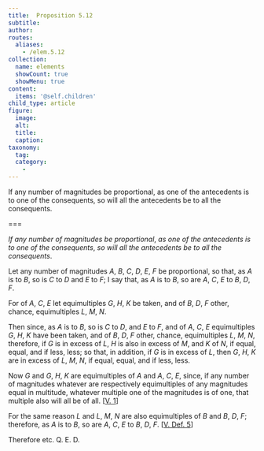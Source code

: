 ```yaml
---
title:  Proposition 5.12
subtitle: 
author:
routes:
  aliases:
    - /elem.5.12
collection:
  name: elements
  showCount: true
  showMenu: true
content:
  items: '@self.children'
child_type: article
figure:
  image:
  alt:
  title:
  caption:
taxonomy:
  tag:
  category:
    - 
---
```


<p><emph>If any number of magnitudes be proportional</emph>, <emph>as one of the antecedents is to one of the consequents</emph>, <emph>so will all the antecedents be to all the consequents</emph>. </p>

===

<p><em>If any number of magnitudes be proportional</em>, <em>as one of the antecedents is to one of the consequents</em>, <em>so will all the antecedents be to all the consequents</em>. </p>

<p>Let any number of magnitudes <em>A</em>, <em>B</em>, <em>C</em>, <em>D</em>, <em>E</em>, <em>F</em> be proportional, so that, as <em>A</em> is to <em>B</em>, so is <em>C</em> to <em>D</em> and <em>E</em> to <em>F</em>; I say that, as <em>A</em> is to <em>B</em>, so are <em>A</em>, <em>C</em>, <em>E</em> to <em>B</em>, <em>D</em>, <em>F</em>. 
      </p>

<p>For of <em>A</em>, <em>C</em>, <em>E</em> let equimultiples <em>G</em>, <em>H</em>, <em>K</em> be taken, and of <em>B</em>, <em>D</em>, <em>F</em> other, chance, equimultiples <em>L</em>, <em>M</em>, <em>N</em>. </p>

<p>Then since, as <em>A</em> is to <em>B</em>, so is <em>C</em> to <em>D</em>, and <em>E</em> to <em>F</em>, and of <em>A</em>, <em>C</em>, <em>E</em> equimultiples <em>G</em>, <em>H</em>, <em>K</em> have been taken, and of <em>B</em>, <em>D</em>, <em>F</em> other, chance, equimultiples <em>L</em>, <em>M</em>, <em>N</em>, therefore, if <em>G</em> is in excess of <em>L</em>, <em>H</em> is also in excess of <em>M</em>, and <em>K</em> of <em>N</em>, if equal, equal, and if less, less; so that, in addition, if <em>G</em> is in excess of <em>L</em>, then <em>G</em>, <em>H</em>, <em>K</em> are in excess of <em>L</em>, <em>M</em>, <em>N</em>, if equal, equal, and if less, less. <pb n="160"/></p>

<p>Now <em>G</em> and <em>G</em>, <em>H</em>, <em>K</em> are equimultiples of <em>A</em> and <em>A</em>, <em>C</em>, <em>E</em>, since, if any number of magnitudes whatever are respectively equimultiples of any magnitudes equal in multitude, whatever multiple one of the magnitudes is of one, that multiple also will all be of all. [<a href="/elem.5.1">V. 1</a>] </p>

<p>For the same reason <em>L</em> and <em>L</em>, <em>M</em>, <em>N</em> are also equimultiples of <em>B</em> and <em>B</em>, <em>D</em>, <em>F</em>; <span class="center">therefore, as <em>A</em> is to <em>B</em>, so are <em>A</em>, <em>C</em>, <em>E</em> to <em>B</em>, <em>D</em>, <em>F</em>. [<a href="/elem.5.def.5">V. Def. 5</a>]</span>
      </p>

<p>Therefore etc. Q. E. D.</p>
